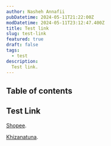 ```yaml
---
author: Nasheh Annafii
pubDatetime: 2024-05-11T21:22:00Z
modDatetime: 2024-05-11T23:12:47.400Z
title: Test link
slug: test-link
featured: true
draft: false
tags:
  - test
description:
  Test link.
---
```



## Table of contents


## Test Link

[Shopee](shopee://homepage).

[Khizanatuna](khizanatuna://).
